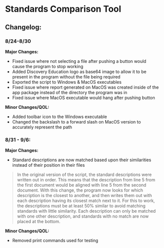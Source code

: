 # Standards Comparison Tool


## Changelog:

### 8/24-8/30 

**Major Changes:**

- Fixed issue where not selecting a file after pushing a button would cause the program to stop working
- Added Discovery Education logo as base64 image to allow it to be present in the program without the file being required
- Exported the script to Windows & MacOS executables
- Fixed issue where report generated on MacOS was created inside of the app package instead of the directory the program was in
- Fixed issue where MacOS executable would hang after pushing button

**Minor Changes/QOL:**

- Added toolbar icon to the Windows executable
- Changed the backslash to a forward slash on MacOS version to accurately represent the path

### 8/31 - 9/6:

**Major Changes:**

- Standard descriptions are now matched based upon their similarities instead of their position in their files

> In the original version of the script, the standard descriptions were written out in order. This means that the description from line 5 from the first document would be aligned with line 5 from the second document. With this change, the program now looks for which description is the closest to another, and then writes them out with each description having its closest match next to it. For this to work, the descriptions must be at least 50% similar to avoid matching standards with little similarity. Each description can only be matched with one other description, and standards with no match are now placed at the bottom.


**Minor Changes/QOL:**

- Removed print commands used for testing



